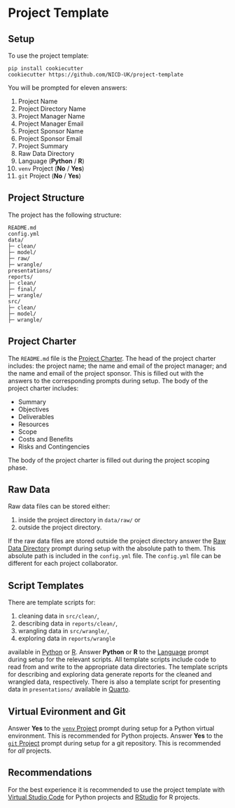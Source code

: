 # Project Template

## Setup

To use the project template:

```
pip install cookiecutter
cookiecutter https://github.com/NICD-UK/project-template
```

You will be prompted for eleven answers:

1. Project Name
2. Project Directory Name
3. Project Manager Name
4. Project Manager Email
5. Project Sponsor Name
6. Project Sponsor Email
7. Project Summary
8. <a name="raw-data-directory">Raw Data Directory</a>
9. <a name="language">Language</a> (**Python** / **R**)
10. <a name="venv">`venv` Project</a> (**No** / **Yes**)
11. <a name="git">`git` Project</a> (**No** / **Yes**)

## Project Structure

The project has the following structure:

```
README.md
config.yml
data/
├─ clean/
├─ model/
├─ raw/
├─ wrangle/
presentations/
reports/
├─ clean/
├─ final/
├─ wrangle/
src/
├─ clean/
├─ model/
├─ wrangle/
```

## Project Charter

The `README.md` file is the [Project Charter](https://en.wikipedia.org/wiki/Project_charter). The head of the project charter includes: the project name; the name and email of the project manager; and the name and email of the project sponsor. This is filled out with the answers to the corresponding prompts during setup. The body of the project charter includes:

- Summary
- Objectives
- Deliverables
- Resources
- Scope
- Costs and Benefits
- Risks and Contingencies

The body of the project charter is filled out during the project scoping phase.

## Raw Data

Raw data files can be stored either:

1. inside the project directory in `data/raw/` or 
2. outside the project directory.

If the raw data files are stored outside the project directory answer the [Raw Data Directory](#raw-data-directory) prompt during setup with the absolute path to them. This absolute path is included in the `config.yml` file. The `config.yml` file can be different for each project collaborator.

## Script Templates

There are template scripts for:

1. cleaning data in `src/clean/`,
2. describing data in `reports/clean/`,
3. wrangling data in `src/wrangle/`,
4. exploring data in `reports/wrangle`

available in [Python](https://www.python.org) or [R](https://www.r-project.org). Answer **Python** or **R** to the [Language](#language) prompt during setup for the relevant scripts. All template scripts include code to read from and write to the appropriate data directories. The template scripts for describing and exploring data generate reports for the cleaned and wrangled data, respectively. There is also a template script for presenting data in `presentations/` available in [Quarto](https://quarto.org).

## Virtual Evironment and Git

Answer **Yes** to the [`venv` Project](#venv) prompt during setup for a Python virtual environment. This is recommended for Python projects. Answer **Yes** to the [`git` Project](#git) prompt during setup for a git repository. This is recommended for *all* projects.

## Recommendations

For the best experience it is recommended to use the project template with [Virtual Studio Code](https://code.visualstudio.com) for Python projects and [RStudio](https://posit.co/products/open-source/rstudio/) for R projects. 
